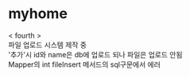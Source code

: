 # myhome

< fourth > 
<br> 파일 업로드 시스템 제작 중
<br> '추가'시 id와 name은 db에 업로드 되나 파일은 업로드 안됨
<br> Mapper의 int fileInsert 메서드의 sql구문에서 에러 
